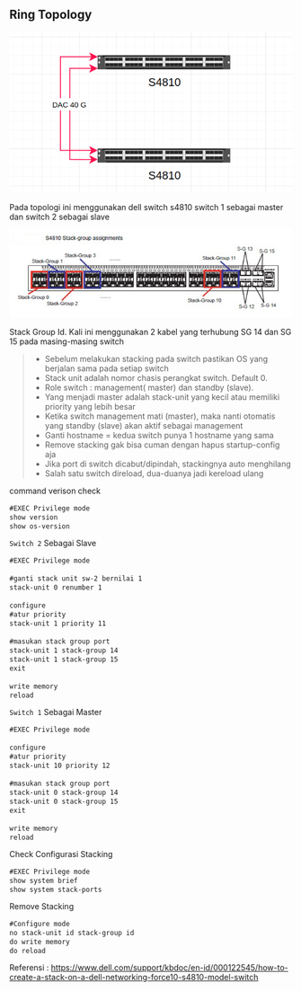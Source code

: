 ## Ring Topology

![ring-topology](./ring-topology.png)

Pada topologi ini menggunakan dell switch s4810 switch 1 sebagai master dan switch 2 sebagai slave

![ring-topology](./stack-group-dell-sw.jpeg)

Stack Group Id. Kali ini menggunakan 2 kabel yang terhubung SG 14 dan SG 15 pada masing-masing switch

> - Sebelum melakukan stacking pada switch pastikan OS yang berjalan sama pada setiap switch
> - Stack unit adalah nomor chasis perangkat switch. Default 0.
> - Role switch : management( master) dan standby (slave).
> - Yang menjadi master adalah stack-unit yang kecil atau memiliki priority yang lebih besar
> - Ketika switch management mati (master), maka nanti otomatis yang standby (slave) akan aktif sebagai management
> - Ganti hostname = kedua switch punya 1 hostname yang sama
> - Remove stacking gak bisa cuman dengan hapus startup-config aja
> - Jika port di switch dicabut/dipindah, stackingnya auto menghilang
> - Salah satu switch direload, dua-duanya jadi kereload ulang

command verison check

```
#EXEC Privilege mode
show version
show os-version
```

`Switch 2` Sebagai Slave

```
#EXEC Privilege mode

#ganti stack unit sw-2 bernilai 1
stack-unit 0 renumber 1

configure
#atur priority
stack-unit 1 priority 11

#masukan stack group port
stack-unit 1 stack-group 14
stack-unit 1 stack-group 15
exit

write memory
reload

```

`Switch 1` Sebagai Master

```
#EXEC Privilege mode

configure
#atur priority
stack-unit 10 priority 12

#masukan stack group port
stack-unit 0 stack-group 14
stack-unit 0 stack-group 15
exit

write memory
reload
```

Check Configurasi Stacking

```
#EXEC Privilege mode
show system brief
show system stack-ports

```

Remove Stacking

```
#Configure mode
no stack-unit id stack-group id
do write memory
do reload
```

Referensi :
https://www.dell.com/support/kbdoc/en-id/000122545/how-to-create-a-stack-on-a-dell-networking-force10-s4810-model-switch
